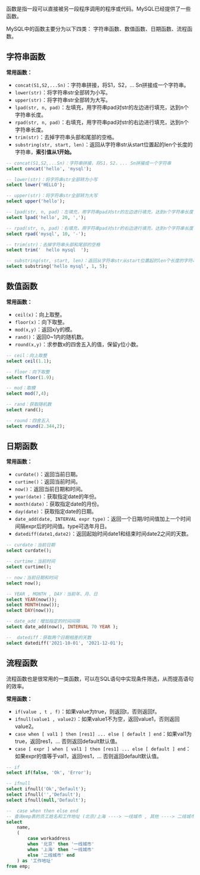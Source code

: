 函数是指一段可以直接被另一段程序调用的程序或代码。MySQL已经提供了一些函数。

MySQL中的函数主要分为以下四类： 字符串函数、数值函数、日期函数、流程函数。



## 字符串函数

**常用函数：**
* `concat(S1,S2,...Sn)`：字符串拼接，将S1，S2，... Sn拼接成一个字符串。
* `lower(str)`：将字符串str全部转为小写。
* `upper(str)`：将字符串str全部转为大写。
* `lpad(str, n, pad)`：左填充，用字符串pad对str的左边进行填充，达到n个字符串长度。
* `rpad(str, n, pad)`：右填充，用字符串pad对str的右边进行填充，达到n个字符串长度。
* `trim(str)`：去掉字符串头部和尾部的空格。
* `substring(str, start, len)`：返回从字符串str从start位置起的len个长度的字符串，**索引值从1开始。**



```sql
-- concat(S1,S2,...Sn)：字符串拼接，将S1，S2，... Sn拼接成一个字符串
select concat('hello', 'mysql');

-- lower(str)：将字符串str全部转为小写
select lower('HELLO');

-- upper(str)：将字符串str全部转为大写
select upper('hello');

-- lpad(str, n, pad)：左填充，用字符串pad对str的左边进行填充，达到n个字符串长度
select lpad('hello', 20, ',');

-- rpad(str, n, pad)：右填充，用字符串pad对str的右边进行填充，达到n个字符串长度
select rpad('mysql', 10, '-');

-- trim(str)：去掉字符串头部和尾部的空格
select trim('  hello mysql  ');

-- substring(str, start, len)：返回从字符串str从start位置起的len个长度的字符串
select substring('hello mysql', 1, 5);
```


## 数值函数

**常用函数：**

* `ceil(x)`：向上取整。
* `floor(x)`：向下取整。
* `mod(x,y)`：返回x/y的模。
* `rand()`：返回0\~1内的随机数。
* `round(x,y)`：求参数x的四舍五入的值，保留y位小数。

```sql
-- ceil：向上取整
select ceil(1.1);

-- floor：向下取整
select floor(1.9);

-- mod：取模
select mod(7,4);

-- rand：获取随机数
select rand();

-- round：四舍五入
select round(2.344,2);
```


## 日期函数

**常用函数：**

* `curdate()`：返回当前日期。
* `curtime()`：返回当前时间。
* `now()`：返回当前日期和时间。
* `year(date)`：获取指定date的年份。
* `month(date)`：获取指定date的月份。
* `day(date)`：获取指定date的日期。
* `date_add(date, INTERVAL expr type)`：返回一个日期/时间值加上一个时间间隔expr后的时间值。type可选年月日。
* `datediff(date1,date2)`：返回起始时间date1和结束时间date2之间的天数。

```sql
-- curdate：当前日期
select curdate();

-- curtime：当前时间
select curtime();

-- now：当前日期和时间
select now();

-- YEAR , MONTH , DAY：当前年、月、日
select YEAR(now());
select MONTH(now());
select DAY(now());

-- date_add：增加指定的时间间隔
select date_add(now(), INTERVAL 70 YEAR );

--  datediff：获取两个日期相差的天数
select datediff('2021-10-01', '2021-12-01');
```


## 流程函数

流程函数也是很常用的一类函数，可以在SQL语句中实现条件筛选，从而提高语句的效率。

**常用函数：**

* `if(value , t , f)`：如果value为true，则返回t，否则返回f。
* `ifnull(value1 , value2)`：如果value1不为空，返回value1，否则返回value2。
* `case when [ val1 ] then [res1] ... else [ default ] end`：如果val1为true，返回res1，... 否则返回default默认值。
* `case [ expr ] when [ val1 ] then [res1] ... else [ default ] end`：如果expr的值等于val1，返回res1，... 否则返回default默认值。

```sql
-- if
select if(false, 'Ok', 'Error');

-- ifnull
select ifnull('Ok','Default');
select ifnull('','Default');
select ifnull(null,'Default');

--  case when then else end
-- 查询emp表的员工姓名和工作地址 (北京/上海 ----> 一线城市 , 其他 ----> 二线城市)
select 
    name, 
    (
        case workaddress 
        when '北京' then '一线城市' 
        when '上海' then '一线城市' 
        else '二线城市' end
    ) as '工作地址' 
from emp;
```